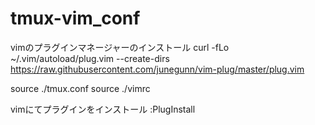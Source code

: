 # tmux-vim_conf
vimのプラグインマネージャーのインストール
 curl -fLo ~/.vim/autoload/plug.vim --create-dirs \
    https://raw.githubusercontent.com/junegunn/vim-plug/master/plug.vim
 
 source ./tmux.conf
 source ./vimrc
 
 vimにてプラグインをインストール
 :PlugInstall

